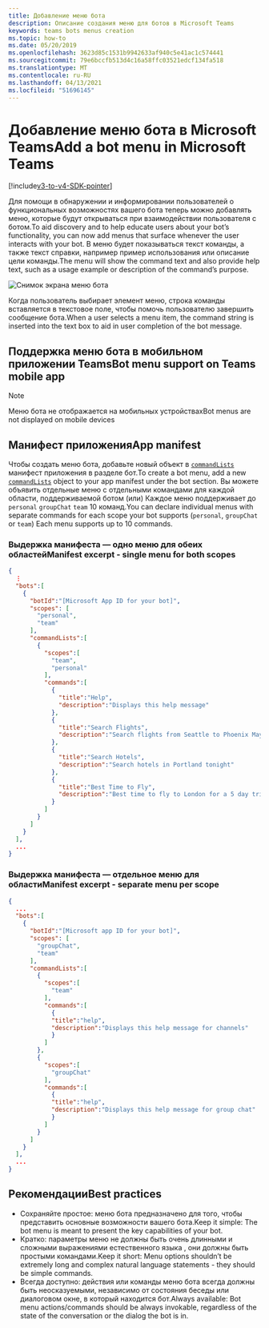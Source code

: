 ```yaml
---
title: Добавление меню бота
description: Описание создания меню для ботов в Microsoft Teams
keywords: teams bots menus creation
ms.topic: how-to
ms.date: 05/20/2019
ms.openlocfilehash: 3623d85c1531b9942633af940c5e41ac1c574441
ms.sourcegitcommit: 79e6bccfb513d4c16a58ffc03521edcf134fa518
ms.translationtype: MT
ms.contentlocale: ru-RU
ms.lasthandoff: 04/13/2021
ms.locfileid: "51696145"
---
```

# <a name="add-a-bot-menu-in-microsoft-teams"></a><span data-ttu-id="af0da-104">Добавление меню бота в Microsoft Teams</span><span class="sxs-lookup"><span data-stu-id="af0da-104">Add a bot menu in Microsoft Teams</span></span>

[!include[v3-to-v4-SDK-pointer](~/includes/v3-to-v4-pointer-bots.md)]

<span data-ttu-id="af0da-105">Для помощи в обнаружении и информировании пользователей о функциональных возможностях вашего бота теперь можно добавлять меню, которые будут открываться при взаимодействии пользователя с ботом.</span><span class="sxs-lookup"><span data-stu-id="af0da-105">To aid discovery and to help educate users about your bot’s functionality, you can now add menus that surface whenever the user interacts with your bot.</span></span> <span data-ttu-id="af0da-106">В меню будет показываться текст команды, а также текст справки, например пример использования или описание цели команды.</span><span class="sxs-lookup"><span data-stu-id="af0da-106">The menu will show the command text and also provide help text, such as a usage example or description of the command’s purpose.</span></span>

![Снимок экрана меню бота](~/assets/images/bots/bot-menus-bot-menu-sample.png)

<span data-ttu-id="af0da-108">Когда пользователь выбирает элемент меню, строка команды вставляется в текстовое поле, чтобы помочь пользователю завершить сообщение бота.</span><span class="sxs-lookup"><span data-stu-id="af0da-108">When a user selects a menu item, the command string is inserted into the text box to aid in user completion of the bot message.</span></span>

## <a name="bot-menu-support-on-teams-mobile-app"></a><span data-ttu-id="af0da-109">Поддержка меню бота в мобильном приложении Teams</span><span class="sxs-lookup"><span data-stu-id="af0da-109">Bot menu support on Teams mobile app</span></span>
> [!NOTE] 
> <span data-ttu-id="af0da-110">Меню бота не отображается на мобильных устройствах</span><span class="sxs-lookup"><span data-stu-id="af0da-110">Bot menus are not displayed on mobile devices</span></span>

## <a name="app-manifest"></a><span data-ttu-id="af0da-111">Манифест приложения</span><span class="sxs-lookup"><span data-stu-id="af0da-111">App manifest</span></span>

<span data-ttu-id="af0da-112">Чтобы создать меню бота, добавьте новый объект в [`commandLists`](~/resources/schema/manifest-schema.md#botscommandlists) манифест приложения в разделе бот.</span><span class="sxs-lookup"><span data-stu-id="af0da-112">To create a bot menu, add a new [`commandLists`](~/resources/schema/manifest-schema.md#botscommandlists) object to your app manifest under the bot section.</span></span> <span data-ttu-id="af0da-113">Вы можете объявить отдельные меню с отдельными командами для каждой области, поддерживаемой ботом (или) Каждое меню поддерживает до `personal` `groupChat` `team` 10 команд.</span><span class="sxs-lookup"><span data-stu-id="af0da-113">You can declare individual menus with separate commands for each scope your bot supports (`personal`, `groupChat` or `team`) Each menu supports up to 10 commands.</span></span>

### <a name="manifest-excerpt---single-menu-for-both-scopes"></a><span data-ttu-id="af0da-114">Выдержка манифеста — одно меню для обеих областей</span><span class="sxs-lookup"><span data-stu-id="af0da-114">Manifest excerpt - single menu for both scopes</span></span>

```json
{
  ⋮
  "bots":[
    {
      "botId":"[Microsoft App ID for your bot]",
      "scopes": [
        "personal",
        "team"
      ],
      "commandLists":[
        {
          "scopes":[
            "team",
            "personal"
          ],
          "commands":[
            {
              "title":"Help",
              "description":"Displays this help message"
            },
            {
              "title":"Search Flights",
              "description":"Search flights from Seattle to Phoenix May 2-5 departing after 3pm"
            },
            {
              "title":"Search Hotels",
              "description":"Search hotels in Portland tonight"
            },
            {
              "title":"Best Time to Fly",
              "description":"Best time to fly to London for a 5 day trip this summer"
            }
          ]
        }
      ]
    }
  ],
  ...
}
```

### <a name="manifest-excerpt---separate-menu-per-scope"></a><span data-ttu-id="af0da-115">Выдержка манифеста — отдельное меню для области</span><span class="sxs-lookup"><span data-stu-id="af0da-115">Manifest excerpt - separate menu per scope</span></span>

```json
{
  ...
  "bots":[
    {
      "botId":"[Microsoft app ID for your bot]",
      "scopes": [
        "groupChat",
        "team"
      ],
      "commandLists":[
        {
          "scopes":[
            "team"
          ],
          "commands":[
            {
            "title":"help",
            "description":"Displays this help message for channels"
            }
          ]
        },
        {
          "scopes":[
            "groupChat"
          ],
          "commands":[
            {
            "title":"help",
            "description":"Displays this help message for group chat"
            }
          ]
        }
      ]
    }
  ],
  ...
}
```

## <a name="best-practices"></a><span data-ttu-id="af0da-116">Рекомендации</span><span class="sxs-lookup"><span data-stu-id="af0da-116">Best practices</span></span>

* <span data-ttu-id="af0da-117">Сохраняйте простое: меню бота предназначено для того, чтобы представить основные возможности вашего бота.</span><span class="sxs-lookup"><span data-stu-id="af0da-117">Keep it simple: The bot menu is meant to present the key capabilities of your bot.</span></span>
* <span data-ttu-id="af0da-118">Кратко: параметры меню не должны быть очень длинными и сложными выражениями естественного языка , они должны быть простыми командами.</span><span class="sxs-lookup"><span data-stu-id="af0da-118">Keep it short: Menu options shouldn’t be extremely long and complex natural language statements - they should be simple commands.</span></span>
* <span data-ttu-id="af0da-119">Всегда доступно: действия или команды меню бота всегда должны быть неосказуемыми, независимо от состояния беседы или диалоговом окне, в который находится бот.</span><span class="sxs-lookup"><span data-stu-id="af0da-119">Always available: Bot menu actions/commands should be always invokable, regardless of the state of the conversation or the dialog the bot is in.</span></span>
